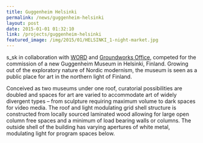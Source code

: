 ```yaml
---
title: Guggenheim Helsinki
permalink: /news/guggenheim-helsinki
layout: post
date: 2015-01-01 01:32:10
link: /projects/guggenheim-helsinki
featured_image: /img/2015/01/HELSINKI_1-night-market.jpg
---
```


s_sk in collaboration with <a href="http://www.warrenoffice.com/">WORD</a> and <a href="http://www.groundworksoffice.com/">Groundworks Office</a>, competed for the commission of a new Guggenheim Museum in Helsinki, Finland. Growing out of the exploratory nature of Nordic modernism, the museum is seen as a public place for art in the northern light of Finland.

Conceived as two museums under one roof, curatorial possibilities are doubled and spaces for art are varied to accommodate art of widely divergent types – from sculpture requiring maximum volume to dark spaces for video media. The roof and light modulating grid shell structure is constructed from locally sourced laminated wood allowing for large open column free spaces and a minimum of load bearing walls or columns. The outside shell of the building has varying apertures of white metal, modulating light for program spaces below.
